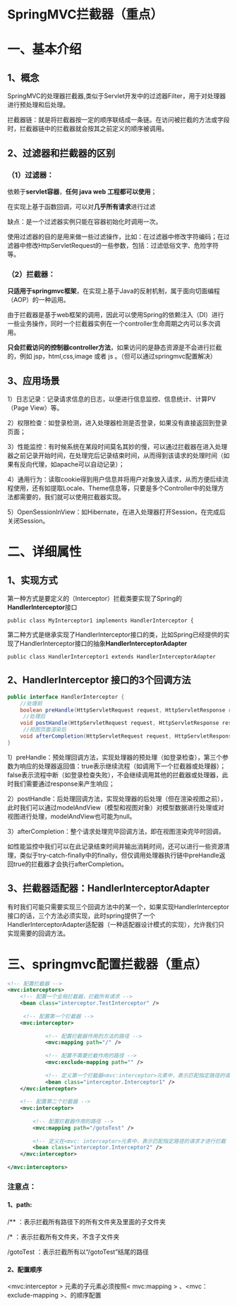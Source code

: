 # SpringMVC拦截器（重点）

# 一、基本介绍

## 1、概念

SpringMVC的处理器拦截器,类似于Servlet开发中的过滤器Filter，用于对处理器进行预处理和后处理。

拦截器链：就是将拦截器按一定的顺序联结成一条链。在访问被拦截的方法或字段时，拦截器链中的拦截器就会按其之前定义的顺序被调用。

## 2、过滤器和拦截器的区别

### （1）过滤器：

依赖于**servlet容器**，**任何 java web 工程都可以使用**；

在实现上基于函数回调，可以对**几乎所有请求**进行过滤

缺点：是一个过滤器实例只能在容器初始化时调用一次。

使用过滤器的目的是用来做一些过滤操作，比如：在过滤器中修改字符编码；在过滤器中修改HttpServletRequest的一些参数，包括：过滤低俗文字、危险字符等。

### （2）拦截器：

**只适用于springmvc框架**，在实现上基于Java的反射机制，属于面向切面编程（AOP）的一种运用。

由于拦截器是基于web框架的调用，因此可以使用Spring的依赖注入（DI）进行一些业务操作，同时一个拦截器实例在一个controller生命周期之内可以多次调用。

**只会拦截访问的控制器controller方法**，如果访问的是静态资源是不会进行拦截的，例如 jsp，html,css,image 或者 js 。（但可以通过springmvc配置解决）

## 3、应用场景

1）日志记录：记录请求信息的日志，以便进行信息监控、信息统计、计算PV（Page View）等。

2）权限检查：如登录检测，进入处理器检测是否登录，如果没有直接返回到登录页面；

3）性能监控：有时候系统在某段时间莫名其妙的慢，可以通过拦截器在进入处理器之前记录开始时间，在处理完后记录结束时间，从而得到该请求的处理时间（如果有反向代理，如apache可以自动记录）；

4）通用行为：读取cookie得到用户信息并将用户对象放入请求，从而方便后续流程使用，还有如提取Locale、Theme信息等，只要是多个Controller中的处理方法都需要的，我们就可以使用拦截器实现。

5）OpenSessionInView：如Hibernate，在进入处理器打开Session，在完成后关闭Session。



# 二、详细属性

## 1、实现方式

第一种方式是要定义的（Interceptor）拦截类要实现了Spring的**HandlerInterceptor**接口

```
public class MyInterceptor1 implements HandlerInterceptor {
```



第二种方式是继承实现了HandlerInterceptor接口的类，比如Spring已经提供的实现了HandlerInterceptor接口的抽象**HandlerInterceptorAdapter**

```
public class HandlerInterceptor1 extends HandlerInterceptorAdapter
```



## 2、HandlerInterceptor 接口的3个回调方法

```java
public interface HandlerInterceptor {
    //处理前
	boolean preHandle(HttpServletRequest request, HttpServletResponse response, Object handler)  throws Exception;
     //处理后
	void postHandle(HttpServletRequest request, HttpServletResponse response, Object handler, ModelAndView modelAndView)  throws Exception;
     //视图页面渲染后
	void afterCompletion(HttpServletRequest request, HttpServletResponse response, Object handler, Exception ex)  throws Exception;
}
```

1）preHandle：预处理回调方法，实现处理器的预处理（如登录检查），第三个参数为响应的处理器返回值：true表示继续流程（如调用下一个拦截器或处理器）；false表示流程中断（如登录检查失败），不会继续调用其他的拦截器或处理器，此时我们需要通过response来产生响应；

2）postHandle：后处理回调方法，实现处理器的后处理（但在渲染视图之前），此时我们可以通过modelAndView（模型和视图对象）对模型数据进行处理或对视图进行处理，modelAndView也可能为null。

3）afterCompletion：整个请求处理完毕回调方法，即在视图渲染完毕时回调，

如性能监控中我们可以在此记录结束时间并输出消耗时间，还可以进行一些资源清理，类似于try-catch-finally中的finally，但仅调用处理器执行链中preHandle返回true的拦截器才会执行afterCompletion。



## 3、拦截器适配器：HandlerInterceptorAdapter

  有时我们可能只需要实现三个回调方法中的某一个，如果实现HandlerInterceptor接口的话，三个方法必须实现，此时spring提供了一个HandlerInterceptorAdapter适配器（一种适配器设计模式的实现），允许我们只实现需要的回调方法。



# 三、springmvc配置拦截器（重点）

```xml
<!-- 配置拦截器 -->
<mvc:interceptors>
    <!-- 配置一个全局拦截器，拦截所有请求 -->
    <bean class="interceptor.TestInterceptor" /> 
    
     <!-- 配置第一个拦截器 -->
    <mvc:interceptor>
        
            <!-- 配置拦截器作用的方法的路径 -->
            <mvc:mapping path="/" />
            
            <!-- 配置不需要拦截作用的路径 -->
            <mvc:exclude-mapping path="" />
            
            <!-- 定义第一个拦截器<mvc:interceptor>元素中，表示匹配指定路径的请求才进行拦截 -->
            <bean class="interceptor.Interceptor1" />
    </mvc:interceptor>
    
    <!-- 配置第二个拦截器 -->
    <mvc:interceptor>
    
        <!-- 配置拦截器作用的路径 -->
        <mvc:mapping path="/gotoTest" />
        
        <!-- 定义在<mvc: interceptor>元素中，表示匹配指定路径的请求才进行拦截 -->
        <bean class="interceptor.Interceptor2" />
    </mvc:interceptor>
    
</mvc:interceptors>
```



### 注意点：

#### 1、path: 	

/**		    ：表示拦截所有路径下的所有文件夹及里面的子文件夹

/*	  	    ：表示拦截所有文件夹，不含子文件夹

/gotoTest    ：表示拦截所有以“/gotoTest”结尾的路径

#### 2、配置顺序

<mvc:interceptor > 元素的子元素必须按照< mvc:mapping >  、<mvc：exclude-mapping >、<bean >的顺序配置







